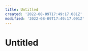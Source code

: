 ```yaml
---
title: Untitled
created: '2022-08-09T17:49:17.081Z'
modified: '2022-08-09T17:49:17.091Z'
---
```


# Untitled
